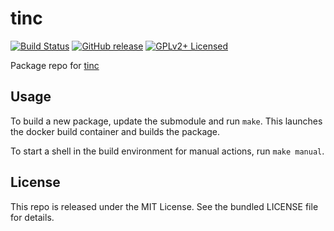 tinc
==========

[![Build Status](https://img.shields.io/circleci/project/amylum/tinc/master.svg)](https://circleci.com/gh/amylum/tinc)
[![GitHub release](https://img.shields.io/github/release/amylum/tinc.svg)](https://github.com/amylum/tinc/releases)
[![GPLv2+ Licensed](http://img.shields.io/badge/license-GPL2+-green.svg)](https://tldrlegal.com/license/gnu-general-public-license-v2)

Package repo for [tinc](https://github.com/gsliepen/tinc)

## Usage

To build a new package, update the submodule and run `make`. This launches the docker build container and builds the package.

To start a shell in the build environment for manual actions, run `make manual`.

## License

This repo is released under the MIT License. See the bundled LICENSE file for details.

